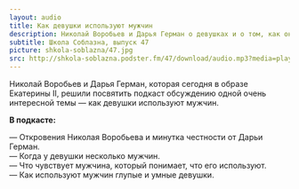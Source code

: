 ```yaml
---
layout: audio
title: Как девушки используют мужчин
description: Николай Воробьев и Дарья Герман о девушках и о том, как они используют мужчин.
subtitle: Школа Соблазна, выпуск 47
picture: shkola-soblazna/47.jpg
src: http://shkola-soblazna.podster.fm/47/download/audio.mp3?media=player
---
```


Николай Воробьев и Дарья Герман, которая сегодня в образе Екатерины II, решили посвятить подкаст обсуждению одной очень интересной темы — как девушки используют мужчин.  

**В подкасте:**

— Откровения Николая Воробьева и минутка честности от Дарьи Герман.  
— Когда у девушки несколько мужчин.  
— Что чувствует мужчина, который понимает, что его используют.  
— Как используют мужчин глупые и умные девушки.   
